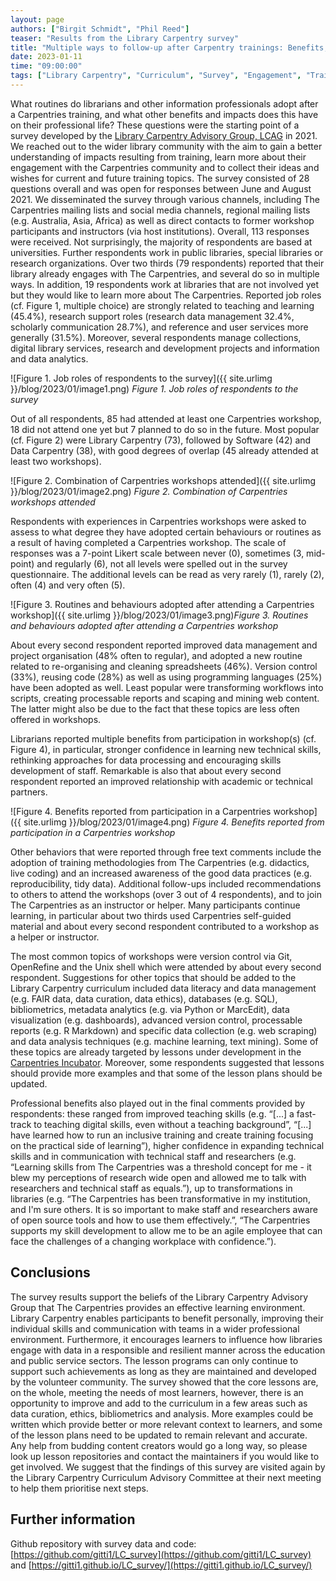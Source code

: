 ```yaml
---
layout: page
authors: ["Birgit Schmidt", "Phil Reed"]
teaser: "Results from the Library Carpentry survey"
title: "Multiple ways to follow-up after Carpentry trainings: Benefits, impacts and librarians’ wishes"
date: 2023-01-11
time: "09:00:00"
tags: ["Library Carpentry", "Curriculum", "Survey", "Engagement", "Training Impact"]
---
```


What routines do librarians and other information professionals adopt after a Carpentries training, and what other benefits and impacts does this have on 
their professional life? These questions were the starting point of a survey developed by the 
[Library Carpentry Advisory Group, LCAG](https://librarycarpentry.org/advisory/) in 2021. We reached out to the wider library community with the aim to 
gain a better understanding of impacts resulting from training, learn more about their engagement with the Carpentries community and to collect their 
ideas and wishes for current and future training topics. The survey consisted of 28 questions overall and was open for responses between 
June and August 2021. We disseminated the survey through various channels, including The Carpentries mailing lists and social media channels, regional 
mailing lists (e.g. Australia, Asia, Africa) as well as direct contacts to former workshop participants and instructors (via host institutions). Overall, 
113 responses were received. Not surprisingly, the majority of respondents are based at universities. Further respondents work in public libraries, 
special libraries or research organizations. Over two thirds (79 respondents) reported that their library already engages with The Carpentries, and 
several do so in multiple ways. In addition, 19 respondents work at libraries that are not involved yet but they would like to learn more about 
The Carpentries. Reported job roles (cf. Figure 1, multiple choice) are strongly related to teaching and learning (45.4%), research support roles 
(research data management 32.4%, scholarly communication 28.7%), and reference and user services more generally (31.5%). Moreover, several respondents 
manage collections, digital library services, research and development projects and information and data analytics. 

![Figure 1. Job roles of respondents to the survey]({{ site.urlimg }}/blog/2023/01/image1.png) 
_Figure 1. Job roles of respondents to the survey_

Out of all respondents, 85 had attended at least one Carpentries workshop, 18 did not attend one yet but 7 planned to do so in the future. Most popular 
(cf. Figure 2) were Library Carpentry (73), followed by Software (42) and Data Carpentry (38), with good degrees of overlap (45 already attended at least 
two workshops). 

![Figure 2. Combination of Carpentries workshops attended]({{ site.urlimg }}/blog/2023/01/image2.png) 
_Figure 2. Combination of Carpentries workshops attended_

Respondents with experiences in Carpentries workshops were asked to assess to what degree they have adopted certain behaviours or routines as a result 
of having completed a Carpentries workshop. The scale of responses was a 7-point Likert scale between never (0), sometimes (3, mid-point) and regularly 
(6), not all levels were spelled out in the survey questionnaire. The additional levels can be read as very rarely (1), rarely (2), often (4) and very 
often (5).

![Figure 3. Routines and behaviours adopted after attending a Carpentries workshop]({{ site.urlimg }}/blog/2023/01/image3.png)*Figure 3. Routines and behaviours adopted after attending a Carpentries workshop*

About every second respondent reported improved data management and project organisation (48% often to regular), and adopted a new routine related to 
re-organising and cleaning spreadsheets (46%). Version control (33%), reusing code (28%) as well as using programming languages (25%) have been adopted 
as well. Least popular were transforming workflows into scripts, creating processable reports and scaping and mining web content. The latter might also 
be due to the fact that these topics are less often offered in workshops. 

Librarians reported multiple benefits from participation in workshop(s) (cf. Figure 4), in particular, stronger confidence in learning new technical 
skills, rethinking approaches for data processing and encouraging skills development of staff. Remarkable is also that about every second respondent 
reported an improved relationship with academic or technical partners.  

![Figure 4. Benefits reported from participation in a Carpentries workshop]({{ site.urlimg }}/blog/2023/01/image4.png) 
_Figure 4. Benefits reported from participation in a Carpentries workshop_

Other behaviors that were reported through free text comments include the adoption of training methodologies from The Carpentries (e.g. didactics, 
live coding) and an increased awareness of the good data practices (e.g. reproducibility, tidy data). Additional follow-ups included recommendations 
to others to attend the workshops (over 3 out of 4 respondents), and to join The Carpentries as an instructor or helper. Many participants continue 
learning, in particular about two thirds used Carpentries self-guided material and about every second respondent contributed to a workshop as a helper 
or instructor. 

The most common topics of workshops were version control via Git, OpenRefine and the Unix shell which were attended by about every second respondent. 
Suggestions for other topics that should be added to the Library Carpentry curriculum included data literacy and data management (e.g. FAIR data, data 
curation, data ethics), databases (e.g. SQL), bibliometrics, metadata analytics (e.g. via Python or MarcEdit), data visualization (e.g. dashboards), 
advanced version control, processable reports (e.g. R Markdown) and specific data collection (e.g. web scraping) and data analysis techniques (e.g. 
machine learning, text mining). Some of these topics are already targeted by lessons under development in the 
[Carpentries Incubator](https://carpentries.org/community-lessons/). Moreover, some respondents suggested that lessons should provide more examples 
and that some of the lesson plans should be updated. 

Professional benefits also played out in the final comments provided by respondents: these ranged from improved teaching skills (e.g. “[...] a 
fast-track to teaching digital skills, even without a teaching background”, “[...] have learned how to run an inclusive training and create training 
focusing on the practical side of learning”), higher confidence in expanding technical skills and in communication with technical staff and researchers 
(e.g. “Learning skills from The Carpentries was a threshold concept for me - it blew my perceptions of research wide open and allowed me to talk with 
researchers and technical staff as equals.”), up to transformations in libraries (e.g. “The Carpentries has been transformative in my institution, and 
I'm sure others. It is so important to make staff and researchers aware of open source tools and how to use them effectively.”, “The Carpentries 
supports my skill development to allow me to be an agile employee that can face the challenges of a changing workplace with confidence.”).  

## Conclusions
The survey results support the beliefs of the Library Carpentry Advisory Group that The Carpentries provides an effective learning environment. 
Library Carpentry enables participants to benefit personally, improving their individual skills and communication with teams in a wider professional 
environment. Furthermore, it encourages learners to influence how libraries engage with data in a responsible and resilient manner across the education 
and public service sectors. The lesson programs can only continue to support such achievements as long as they are maintained and developed by the 
volunteer community. The survey showed that the core lessons are, on the whole, meeting the needs of most learners, however, there is an opportunity to 
improve and add to the curriculum in a few areas such as data curation, ethics, bibliometrics and analysis. More examples could be written which provide 
better or more relevant context to learners, and some of the lesson plans need to be updated to remain relevant and accurate. Any help from budding 
content creators would go a long way, so please look up lesson repositories and contact the maintainers if you would like to get involved. We suggest 
that the findings of this survey are visited again by the Library Carpentry Curriculum Advisory Committee at their next meeting to help them prioritise 
next steps.


## Further information
Github repository with survey data and code: [https://github.com/gitti1/LC_survey](https://github.com/gitti1/LC_survey) and 
[https://gitti1.github.io/LC_survey/](https://gitti1.github.io/LC_survey/) 






